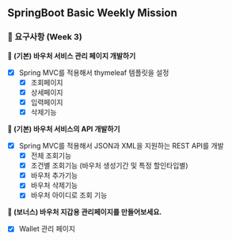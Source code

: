 ## SpringBoot Basic Weekly Mission

### 📝 요구사항 (Week 3)
**🔹 (기본) 바우처 서비스 관리 페이지 개발하기**  
- [x] Spring MVC를 적용해서 thymeleaf 템플릿을 설정
  - [x]  조회페이지
  - [x]  상세페이지
  - [x]  입력페이지
  - [x]  삭제기능

**🔹  (기본) 바우처 서비스의  API  개발하기**
- [x]  Spring MVC를 적용해서 JSON과 XML을 지원하는 REST API를 개발
    - [x]  전체 조회기능
    - [x]  조건별 조회기능 (바우처 생성기간 및 특정 할인타입별)
    - [x]  바우처 추가기능
    - [x]  바우처 삭제기능
    - [x]  바우처 아이디로 조회 기능

**🔸 (보너스) 바우처 지갑용 관리페이지를 만들어보세요.**
- [x]  Wallet 관리 페이지

